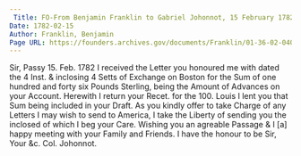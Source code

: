 ```yaml
---
 Title: FO-From Benjamin Franklin to Gabriel Johonnot, 15 February 1782
Date: 1782-02-15
Author: Franklin, Benjamin
Page URL: https://founders.archives.gov/documents/Franklin/01-36-02-0409
---
```


Sir,
Passy 15. Feb. 1782
I received the Letter you honoured me with dated the 4 Inst. & inclosing 4 Setts of Exchange on Boston for the Sum of one hundred and forty six Pounds Sterling, being the Amount of Advances on your Account. Herewith I return your Recet. for the 100. Louis I lent you that Sum being included in your Draft.
As you kindly offer to take Charge of any Letters I may wish to send to America, I take the Liberty of sending you the inclosed of which I beg your Care.
Wishing you an agreable Passage & I [a] happy meeting with your Family and Friends.
I have the honour to be Sir, Your &c.
Col. Johonnot.

